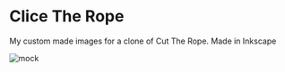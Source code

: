 # Clice The Rope
My custom made images for a clone of Cut The Rope. Made in Inkscape

![mock](https://github.com/lukaskornis/SliceTheRope/assets/39262485/42af27cc-8287-4976-9505-5fefd5cbced2)
